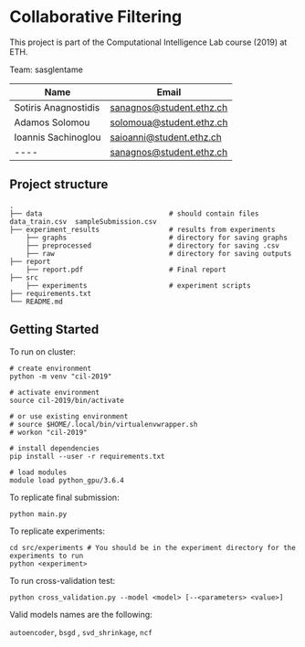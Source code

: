 # Collaborative Filtering

This project is part of the Computational Intelligence Lab course (2019) at ETH.

Team: 	sasglentame

| Name  | Email |
| ------------- | ------------- |
| Sotiris Anagnostidis  | sanagnos@student.ethz.ch  |
| Adamos Solomou  | solomoua@student.ethz.ch  |
| Ioannis Sachinoglou  | saioanni@student.ethz.ch  |
| ----  | sanagnos@student.ethz.ch  |



## Project structure

    .
    ├── data                               # should contain files data_train.csv  sampleSubmission.csv
    ├── experiment_results                 # results from experiments
        ├── graphs                         # directory for saving graphs
        ├── preprocessed                   # directory for saving .csv
        ├── raw                            # directory for saving outputs
    ├── report                              
        ├── report.pdf                     # Final report
    ├── src 
        ├── experiments                    # experiment scripts
    ├── requirements.txt
    └── README.md
    

## Getting Started

To run on cluster:

 ```
 # create environment
 python -m venv "cil-2019"
 
 # activate environment 
 source cil-2019/bin/activate
 
 # or use existing environment
 # source $HOME/.local/bin/virtualenvwrapper.sh
 # workon "cil-2019"
 
 # install dependencies 
 pip install --user -r requirements.txt
 
 # load modules
 module load python_gpu/3.6.4
  ```
  
To replicate final submission: 
```
python main.py 
```

To replicate experiments:
```
cd src/experiments # You should be in the experiment directory for the experiments to run
python <experiment> 
```

To run cross-validation test:
```
python cross_validation.py --model <model> [--<parameters> <value>]
```

Valid models names are the following: 

```autoencoder```, ```bsgd``` , ```svd_shrinkage```, ```ncf``` 
